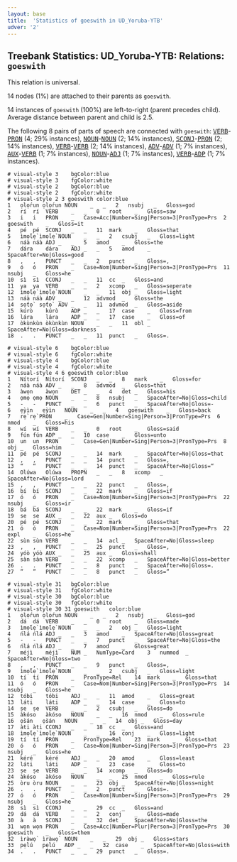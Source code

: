 ```yaml
---
layout: base
title:  'Statistics of goeswith in UD_Yoruba-YTB'
udver: '2'
---
```


## Treebank Statistics: UD_Yoruba-YTB: Relations: `goeswith`

This relation is universal.

14 nodes (1%) are attached to their parents as `goeswith`.

14 instances of `goeswith` (100%) are left-to-right (parent precedes child).
Average distance between parent and child is 2.5.

The following 8 pairs of parts of speech are connected with `goeswith`: <tt><a href="yo_ytb-pos-VERB.html">VERB</a></tt>-<tt><a href="yo_ytb-pos-PRON.html">PRON</a></tt> (4; 29% instances), <tt><a href="yo_ytb-pos-NOUN.html">NOUN</a></tt>-<tt><a href="yo_ytb-pos-NOUN.html">NOUN</a></tt> (2; 14% instances), <tt><a href="yo_ytb-pos-SCONJ.html">SCONJ</a></tt>-<tt><a href="yo_ytb-pos-PRON.html">PRON</a></tt> (2; 14% instances), <tt><a href="yo_ytb-pos-VERB.html">VERB</a></tt>-<tt><a href="yo_ytb-pos-VERB.html">VERB</a></tt> (2; 14% instances), <tt><a href="yo_ytb-pos-ADV.html">ADV</a></tt>-<tt><a href="yo_ytb-pos-ADV.html">ADV</a></tt> (1; 7% instances), <tt><a href="yo_ytb-pos-AUX.html">AUX</a></tt>-<tt><a href="yo_ytb-pos-VERB.html">VERB</a></tt> (1; 7% instances), <tt><a href="yo_ytb-pos-NOUN.html">NOUN</a></tt>-<tt><a href="yo_ytb-pos-ADJ.html">ADJ</a></tt> (1; 7% instances), <tt><a href="yo_ytb-pos-VERB.html">VERB</a></tt>-<tt><a href="yo_ytb-pos-ADP.html">ADP</a></tt> (1; 7% instances).


~~~ conllu
# visual-style 3	bgColor:blue
# visual-style 3	fgColor:white
# visual-style 2	bgColor:blue
# visual-style 2	fgColor:white
# visual-style 2 3 goeswith	color:blue
1	ọlọ́run	ọlọ́run	NOUN	_	_	2	nsubj	_	Gloss=god
2	rí	rí	VERB	_	_	0	root	_	Gloss=saw
3	i	i	PRON	_	Case=Acc|Number=Sing|Person=3|PronType=Prs	2	goeswith	_	Gloss=it
4	pé	pé	SCONJ	_	_	11	mark	_	Gloss=that
5	ìmọ́lẹ̀	ìmọ́lẹ̀	NOUN	_	_	2	csubj	_	Gloss=light
6	náà	náà	ADJ	_	_	5	amod	_	Gloss=the
7	dára	dára	ADJ	_	_	5	amod	_	SpaceAfter=No|Gloss=good
8	,	,	PUNCT	_	_	2	punct	_	Gloss=,
9	ó	ó	PRON	_	Case=Nom|Number=Sing|Person=3|PronType=Prs	11	nsubj	_	Gloss=he
10	sì	sì	CCONJ	_	_	11	cc	_	Gloss=and
11	ya	ya	VERB	_	_	2	xcomp	_	Gloss=seperate
12	ìmọ́lẹ̀	ìmọ́lẹ̀	NOUN	_	_	11	obj	_	Gloss=light
13	náà	náà	ADV	_	_	12	advmod	_	Gloss=the
14	sọ́tọ̀	sọ́tọ̀	ADV	_	_	11	advmod	_	Gloss=aside
15	kúrò	kúrò	ADP	_	_	17	case	_	Gloss=from
16	lára	lára	ADP	_	_	17	case	_	Gloss=of
17	òkùnkùn	òkùnkùn	NOUN	_	_	11	obl	_	SpaceAfter=No|Gloss=darkness
18	.	.	PUNCT	_	_	11	punct	_	Gloss=.

~~~


~~~ conllu
# visual-style 6	bgColor:blue
# visual-style 6	fgColor:white
# visual-style 4	bgColor:blue
# visual-style 4	fgColor:white
# visual-style 4 6 goeswith	color:blue
1	Nítorí	Nítorí	SCONJ	_	_	8	mark	_	Gloss=for
2	náà	náà	ADV	_	_	8	advmod	_	Gloss=that
3	àwọn	àwọn	DET	_	_	4	det	_	Gloss=his
4	ọmọ	ọmọ	NOUN	_	_	8	nsubj	_	SpaceAfter=No|Gloss=child
5	-	-	PUNCT	_	_	6	punct	_	SpaceAfter=No|Gloss=-
6	ẹ̀yìn	ẹ̀yìn	NOUN	_	_	4	goeswith	_	Gloss=back
7	rẹ̀	rẹ̀	PRON	_	Case=Gen|Number=Sing|Person=3|PronType=Prs	6	nmod	_	Gloss=his
8	wí	wí	VERB	_	_	0	root	_	Gloss=said
9	fún	fún	ADP	_	_	10	case	_	Gloss=unto
10	un	un	PRON	_	Case=Gen|Number=Sing|Person=3|PronType=Prs	8	obj	_	Gloss=him
11	pé	pé	SCONJ	_	_	14	mark	_	SpaceAfter=No|Gloss=that
12	,	,	PUNCT	_	_	14	punct	_	Gloss=,
13	“	“	PUNCT	_	_	14	punct	_	SpaceAfter=No|Gloss=“
14	Olúwa	Olúwa	PROPN	_	_	8	xcomp	_	SpaceAfter=No|Gloss=lord
15	,	,	PUNCT	_	_	22	punct	_	Gloss=,
16	bí	bí	SCONJ	_	_	22	mark	_	Gloss=if
17	ó	ó	PRON	_	Case=Nom|Number=Sing|Person=3|PronType=Prs	22	nsubj	_	Gloss=ir
18	bá	bá	SCONJ	_	_	22	mark	_	Gloss=if
19	se	se	AUX	_	_	22	aux	_	Gloss=do
20	pé	pé	SCONJ	_	_	22	mark	_	Gloss=that
21	ó	ó	PRON	_	Case=Nom|Number=Sing|Person=3|PronType=Prs	22	expl	_	Gloss=he
22	sùn	sùn	VERB	_	_	14	acl	_	SpaceAfter=No|Gloss=sleep
23	,	,	PUNCT	_	_	25	punct	_	Gloss=,
24	yóò	yóò	AUX	_	_	25	aux	_	Gloss=shall
25	sàn	sàn	VERB	_	_	22	xcomp	_	SpaceAfter=No|Gloss=better
26	.	.	PUNCT	_	_	8	punct	_	SpaceAfter=No|Gloss=.
27	”	”	PUNCT	_	_	8	punct	_	Gloss=”

~~~


~~~ conllu
# visual-style 31	bgColor:blue
# visual-style 31	fgColor:white
# visual-style 30	bgColor:blue
# visual-style 30	fgColor:white
# visual-style 30 31 goeswith	color:blue
1	ọlọ́run	ọlọ́run	NOUN	_	_	2	nsubj	_	Gloss=god
2	dá	dá	VERB	_	_	0	root	_	Gloss=made
3	ìmọ́lẹ̀	ìmọ́lẹ̀	NOUN	_	_	2	obj	_	Gloss=light
4	ńlá	ńlá	ADJ	_	_	3	amod	_	SpaceAfter=No|Gloss=great
5	-	-	PUNCT	_	_	7	punct	_	SpaceAfter=No|Gloss=the
6	ńlá	ńlá	ADJ	_	_	7	amod	_	Gloss=great
7	méjì	méjì	NUM	_	NumType=Card	3	nummod	_	SpaceAfter=No|Gloss=two
8	,	,	PUNCT	_	_	9	punct	_	Gloss=,
9	ìmọ́lẹ̀	ìmọ́lẹ̀	NOUN	_	_	2	csubj	_	Gloss=light
10	tí	tí	PRON	_	PronType=Rel	14	mark	_	Gloss=that
11	ó	ó	PRON	_	Case=Nom|Number=Sing|Person=3|PronType=Prs	14	nsubj	_	Gloss=he
12	tóbi	tóbi	ADJ	_	_	11	amod	_	Gloss=great
13	láti	láti	ADP	_	_	14	case	_	Gloss=to
14	ṣe	ṣe	VERB	_	_	2	csubj	_	Gloss=do
15	àkóso	àkóso	NOUN	_	_	16	nmod	_	Gloss=rule
16	ọ̀sán	ọ̀sán	NOUN	_	_	14	obj	_	Gloss=day
17	àti	àti	CCONJ	_	_	18	cc	_	Gloss=and
18	ìmọ́lẹ̀	ìmọ́lẹ̀	NOUN	_	_	16	conj	_	Gloss=light
19	tí	tí	PRON	_	PronType=Rel	23	mark	_	Gloss=that
20	ó	ó	PRON	_	Case=Nom|Number=Sing|Person=3|PronType=Prs	23	nsubj	_	Gloss=he
21	kéré	kéré	ADJ	_	_	20	amod	_	Gloss=least
22	láti	láti	ADP	_	_	23	case	_	Gloss=to
23	ṣe	ṣe	VERB	_	_	14	xcomp	_	Gloss=do
24	àkóso	àkóso	NOUN	_	_	25	nmod	_	Gloss=rule
25	òru	òru	NOUN	_	_	23	obj	_	SpaceAfter=No|Gloss=night
26	.	.	PUNCT	_	_	2	punct	_	Gloss=.
27	ó	ó	PRON	_	Case=Nom|Number=Sing|Person=3|PronType=Prs	29	nsubj	_	Gloss=he
28	sì	sì	CCONJ	_	_	29	cc	_	Gloss=and
29	dá	dá	VERB	_	_	2	conj	_	Gloss=made
30	à	à	SCONJ	_	_	32	det	_	SpaceAfter=No|Gloss=the
31	wọn	wọn	PRON	_	Case=Acc|Number=Plur|Person=3|PronType=Prs	30	goeswith	_	Gloss=them
32	ìràwọ̀	ìràwọ̀	NOUN	_	_	29	obj	_	Gloss=stars
33	pẹ̀lú	pẹ̀lú	ADP	_	_	32	case	_	SpaceAfter=No|Gloss=with
34	.	.	PUNCT	_	_	29	punct	_	Gloss=.

~~~


